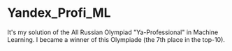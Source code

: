 # Yandex_Profi_ML
It's my solution of the All Russian Olympiad "Ya-Professional" in Machine Learning. I became a winner of this Olympiade (the 7th place in the top-10). 
